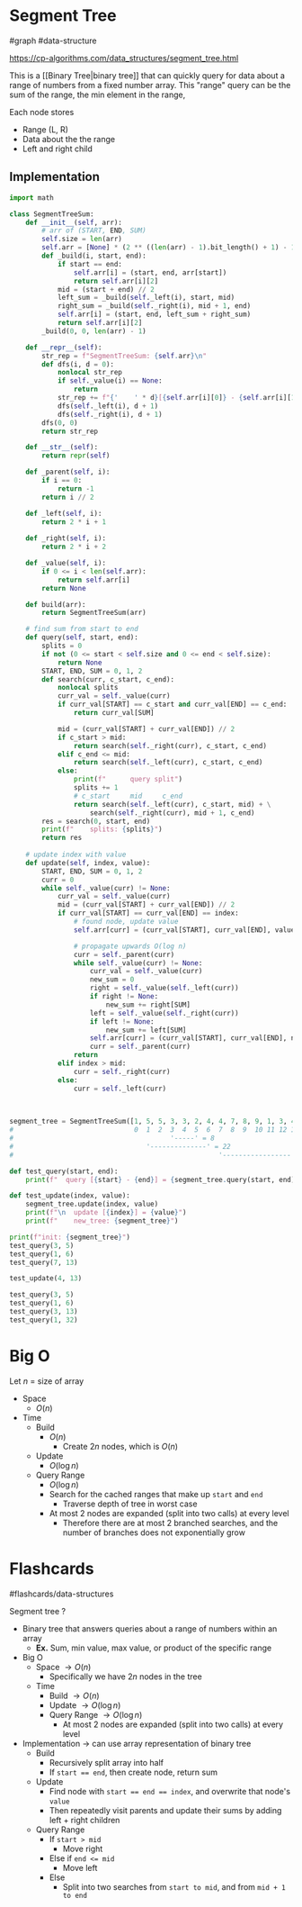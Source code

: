 # Segment Tree
#graph #data-structure 

https://cp-algorithms.com/data_structures/segment_tree.html 

This is a [[Binary Tree|binary tree]] that can quickly query for data about a range of numbers from a fixed number array. This "range" query can be the sum of the range, the min element in the range, 

Each node stores
- Range (L, R)
- Data about the the range
- Left and right child
## Implementation
```python
import math

class SegmentTreeSum:
	def __init__(self, arr):
		# arr of (START, END, SUM)
		self.size = len(arr)
		self.arr = [None] * (2 ** ((len(arr) - 1).bit_length() + 1) - 1)
		def _build(i, start, end):
			if start == end:
				self.arr[i] = (start, end, arr[start])
				return self.arr[i][2]
			mid = (start + end) // 2
			left_sum = _build(self._left(i), start, mid)
			right_sum = _build(self._right(i), mid + 1, end)
			self.arr[i] = (start, end, left_sum + right_sum)
			return self.arr[i][2]
		_build(0, 0, len(arr) - 1)

	def __repr__(self):
		str_rep = f"SegmentTreeSum: {self.arr}\n"
		def dfs(i, d = 0):
			nonlocal str_rep
			if self._value(i) == None:
				return
			str_rep += f"{'    ' * d}[{self.arr[i][0]} - {self.arr[i][1]}] sum: {self.arr[i][2]}\n"
			dfs(self._left(i), d + 1)
			dfs(self._right(i), d + 1)
		dfs(0, 0)
		return str_rep

	def __str__(self):
		return repr(self)

	def _parent(self, i):
		if i == 0:
			return -1
		return i // 2

	def _left(self, i):
		return 2 * i + 1
	
	def _right(self, i):
		return 2 * i + 2

	def _value(self, i):
		if 0 <= i < len(self.arr):
			return self.arr[i]
		return None

	def build(arr):
		return SegmentTreeSum(arr)

	# find sum from start to end
	def query(self, start, end):
		splits = 0
		if not (0 <= start < self.size and 0 <= end < self.size):
			return None
		START, END, SUM = 0, 1, 2
		def search(curr, c_start, c_end):
			nonlocal splits
			curr_val = self._value(curr)
			if curr_val[START] == c_start and curr_val[END] == c_end:
				return curr_val[SUM]

			mid = (curr_val[START] + curr_val[END]) // 2
			if c_start > mid:
				return search(self._right(curr), c_start, c_end)
			elif c_end <= mid:
				return search(self._left(curr), c_start, c_end)
			else:
				print(f"      query split")
				splits += 1
				# c_start     mid     c_end
				return search(self._left(curr), c_start, mid) + \
					search(self._right(curr), mid + 1, c_end)
		res = search(0, start, end)
		print(f"    splits: {splits}")
		return res
	
	# update index with value
	def update(self, index, value):
		START, END, SUM = 0, 1, 2
		curr = 0
		while self._value(curr) != None:
			curr_val = self._value(curr)
			mid = (curr_val[START] + curr_val[END]) // 2
			if curr_val[START] == curr_val[END] == index:
				# found node, update value
				self.arr[curr] = (curr_val[START], curr_val[END], value)

				# propagate upwards O(log n)
				curr = self._parent(curr)
				while self._value(curr) != None:
					curr_val = self._value(curr)
					new_sum = 0
					right = self._value(self._left(curr))
					if right != None:
						new_sum += right[SUM]
					left = self._value(self._right(curr))
					if left != None:
						new_sum += left[SUM]
					self.arr[curr] = (curr_val[START], curr_val[END], new_sum)
					curr = self._parent(curr)
				return
			elif index > mid:
				curr = self._right(curr)
			else:
				curr = self._left(curr)
				
			

segment_tree = SegmentTreeSum([1, 5, 5, 3, 3, 2, 4, 4, 7, 8, 9, 1, 3, 4, 5, 16])
#							   0  1  2  3  4  5  6  7  8  9  10 11 12 13 14 15
#									    '-----' = 8
#				                  '--------------' = 22
#												    '-----------------' = 36

def test_query(start, end):
	print(f"  query [{start} - {end}] = {segment_tree.query(start, end)}")

def test_update(index, value):
	segment_tree.update(index, value)
	print(f"\n  update [{index}] = {value}")
	print(f"    new_tree: {segment_tree}")

print(f"init: {segment_tree}")
test_query(3, 5)
test_query(1, 6)
test_query(7, 13)

test_update(4, 13)

test_query(3, 5)
test_query(1, 6)
test_query(3, 13)
test_query(1, 32)
```
# Big O
Let $n$ = size of array
- Space
	- $O(n)$
- Time
	- Build
		- $O(n)$
			- Create $2n$ nodes, which is $O(n)$
	- Update
		- $O(\log n)$
	- Query Range
		- $O(\log n)$
		- Search for the cached ranges that make up `start` and `end`
			- Traverse depth of tree in worst case
		- At most 2 nodes are expanded (split into two calls) at every level
			- Therefore there are at most 2 branched searches, and the number of branches does not exponentially grow
# Flashcards
#flashcards/data-structures

Segment tree
?
- Binary tree that answers queries about a range of numbers within an array
	- **Ex.** Sum, min value, max value, or product of the specific range
- Big O
	- Space $\to O(n)$
		- Specifically we have $2n$ nodes in the tree
	- Time
		- Build $\to O(n)$
		- Update $\to O(\log n)$
		- Query Range $\to O(\log n)$
			- At most 2 nodes are expanded (split into two calls) at every level
- Implementation $\to$ can use array representation of binary tree
	- Build
		- Recursively split array into half
		- If `start == end`, then create node, return sum
	- Update
		- Find node with `start == end == index`, and overwrite that node's `value`
		- Then repeatedly visit parents and update their sums by adding left + right children
	- Query Range
		- If `start > mid`
			- Move right
		- Else if `end <= mid`
			- Move left
		- Else
			- Split into two searches from `start to mid`, and from `mid + 1 to end`
<!--SR:!2025-03-28,47,250-->